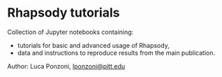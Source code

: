 # Rhapsody tutorials

Collection of Jupyter notebooks containing:
* tutorials for basic and advanced usage of Rhapsody,
* data and instructions to reproduce results from the main publication.

Author: Luca Ponzoni, lponzoni@pitt.edu
